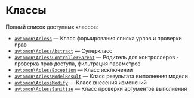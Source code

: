 Классы
======

Полный список доступных классов:

- [`avtomon\Acless`](avtomon/Acless.md) &mdash; Класс формирования списка урлов и проверки прав
- [`avtomon\AclessAbstract`](avtomon/AclessAbstract.md) &mdash; Суперкласс
- [`avtomon\AclessControllerParent`](avtomon/AclessControllerParent.md) &mdash; Родитель для контроллеров - проверка прав доступа, фильтрация параметров
- [`avtomon\AclessException`](avtomon/AclessException.md) &mdash; Класс исключений
- [`avtomon\AclessModelResult`](avtomon/AclessModelResult.md) &mdash; Класс результата выполнения модели
- [`avtomon\AclessModify`](avtomon/AclessModify.md) &mdash; Класс внесения изменений
- [`avtomon\AclessSanitize`](avtomon/AclessSanitize.md) &mdash; Класс проверки аргументов выполнения

